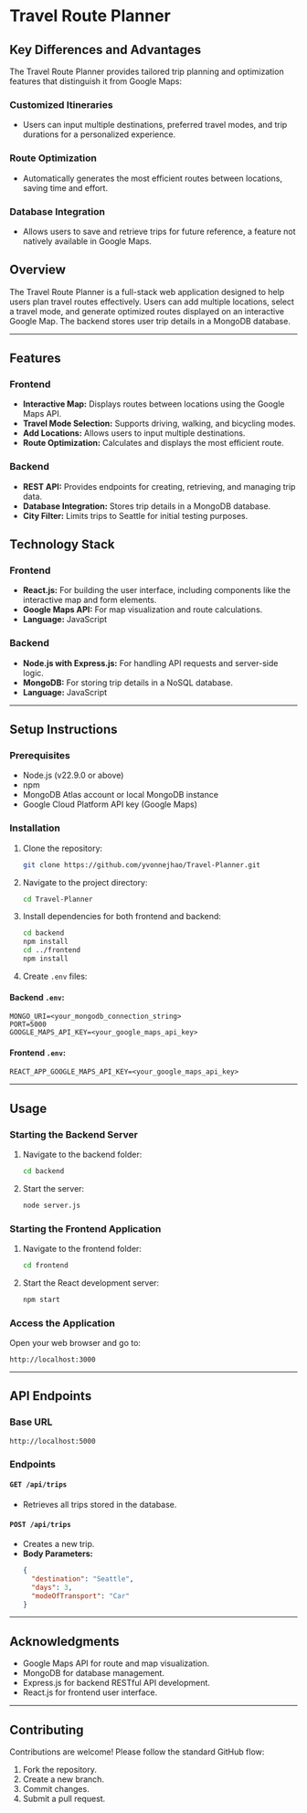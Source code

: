 # Travel Route Planner

## Key Differences and Advantages

The Travel Route Planner provides tailored trip planning and optimization features that distinguish it from Google Maps:

### Customized Itineraries
- Users can input multiple destinations, preferred travel modes, and trip durations for a personalized experience.

### Route Optimization
- Automatically generates the most efficient routes between locations, saving time and effort.

### Database Integration
- Allows users to save and retrieve trips for future reference, a feature not natively available in Google Maps.

## Overview
The Travel Route Planner is a full-stack web application designed to help users plan travel routes effectively. Users can add multiple locations, select a travel mode, and generate optimized routes displayed on an interactive Google Map. The backend stores user trip details in a MongoDB database.

---

## Features

### Frontend
- **Interactive Map:** Displays routes between locations using the Google Maps API.
- **Travel Mode Selection:** Supports driving, walking, and bicycling modes.
- **Add Locations:** Allows users to input multiple destinations.
- **Route Optimization:** Calculates and displays the most efficient route.

### Backend
- **REST API:** Provides endpoints for creating, retrieving, and managing trip data.
- **Database Integration:** Stores trip details in a MongoDB database.
- **City Filter:** Limits trips to Seattle for initial testing purposes.

## Technology Stack

### Frontend
- **React.js:** For building the user interface, including components like the interactive map and form elements.
- **Google Maps API:** For map visualization and route calculations.
- **Language:** JavaScript

### Backend
- **Node.js with Express.js:** For handling API requests and server-side logic.
- **MongoDB:** For storing trip details in a NoSQL database.
- **Language:** JavaScript


---

## Setup Instructions

### Prerequisites
- Node.js (v22.9.0 or above)
- npm
- MongoDB Atlas account or local MongoDB instance
- Google Cloud Platform API key (Google Maps)

### Installation
1. Clone the repository:
   ```bash
   git clone https://github.com/yvonnejhao/Travel-Planner.git
   ```

2. Navigate to the project directory:
   ```bash
   cd Travel-Planner
   ```

3. Install dependencies for both frontend and backend:
   ```bash
   cd backend
   npm install
   cd ../frontend
   npm install
   ```

4. Create `.env` files:

#### Backend `.env`:
   ```plaintext
   MONGO_URI=<your_mongodb_connection_string>
   PORT=5000
   GOOGLE_MAPS_API_KEY=<your_google_maps_api_key>
   ```

#### Frontend `.env`:
   ```plaintext
   REACT_APP_GOOGLE_MAPS_API_KEY=<your_google_maps_api_key>
   ```

---

## Usage

### Starting the Backend Server
1. Navigate to the backend folder:
   ```bash
   cd backend
   ```
2. Start the server:
   ```bash
   node server.js
   ```

### Starting the Frontend Application
1. Navigate to the frontend folder:
   ```bash
   cd frontend
   ```
2. Start the React development server:
   ```bash
   npm start
   ```

### Access the Application
Open your web browser and go to:
```
http://localhost:3000
```

---

## API Endpoints

### Base URL
```
http://localhost:5000
```

### Endpoints
#### `GET /api/trips`
- Retrieves all trips stored in the database.

#### `POST /api/trips`
- Creates a new trip.
- **Body Parameters:**
  ```json
  {
    "destination": "Seattle",
    "days": 3,
    "modeOfTransport": "Car"
  }
  ```

---

## Acknowledgments
- Google Maps API for route and map visualization.
- MongoDB for database management.
- Express.js for backend RESTful API development.
- React.js for frontend user interface.

---

## Contributing
Contributions are welcome! Please follow the standard GitHub flow:
1. Fork the repository.
2. Create a new branch.
3. Commit changes.
4. Submit a pull request.



